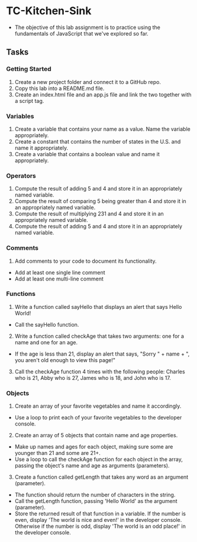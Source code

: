 # TC-Kitchen-Sink

- The objective of this lab assignment is to practice using the fundamentals of JavaScript that we've explored so far.

## Tasks

### Getting Started

1. Create a new project folder and connect it to a GitHub repo.
2. Copy this lab into a README.md file.
3. Create an index.html file and an app.js file and link the two together with a script tag.

### Variables

1. Create a variable that contains your name as a value. Name the variable appropriately.
2. Create a constant that contains the number of states in the U.S. and name it appropriately.
3. Create a variable that contains a boolean value and name it appropriately.

### Operators

1. Compute the result of adding 5 and 4 and store it in an appropriately named variable.
2. Compute the result of comparing 5 being greater than 4 and store it in an appropriately named variable.
3. Compute the result of multiplying 231 and 4 and store it in an appropriately named variable.
4. Compute the result of adding 5 and 4 and store it in an appropriately named variable.

### Comments

1. Add comments to your code to document its functionality.

- Add at least one single line comment
- Add at least one multi-line comment

### Functions

1. Write a function called sayHello that displays an alert that says Hello World!
- Call the sayHello function.

2. Write a function called checkAge that takes two arguments: one for a name and one for an age.
- If the age is less than 21, display an alert that says, "Sorry " + name + ", you aren't old enough to view this page!"

3. Call the checkAge function 4 times with the following people: Charles who is 21, Abby who is 27, James who is 18, and John who is 17.

### Objects

1. Create an array of your favorite vegetables and name it accordingly.
- Use a loop to print each of your favorite vegetables to the developer console.

2. Create an array of 5 objects that contain name and age properties.
- Make up names and ages for each object, making sure some are younger than 21 and some are 21+.
- Use a loop to call the checkAge function for each object in the array, passing the object's name and age as arguments (parameters).

3. Create a function called getLength that takes any word as an argument (parameter).
- The function should return the number of characters in the string.
- Call the getLength function, passing 'Hello World' as the argument (parameter).
- Store the returned result of that function in a variable. If the number is even, display 'The world is nice and even!' in the developer console. Otherwise if the number is odd, display 'The world is an odd place!' in the developer console.

